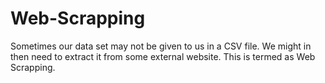 # Web-Scrapping
Sometimes our data set may not be given to us in a CSV file. We might in then need to extract it from some external website. This is termed as Web Scrapping.
